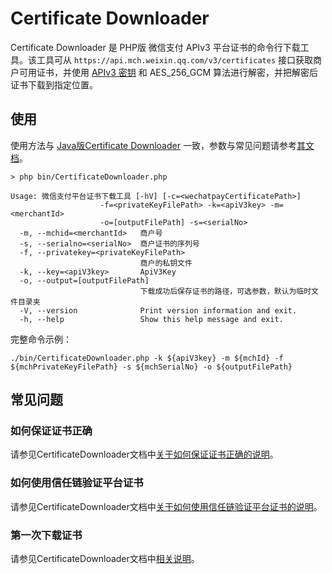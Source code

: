 # Certificate Downloader

Certificate Downloader 是 PHP版 微信支付 APIv3 平台证书的命令行下载工具。该工具可从 `https://api.mch.weixin.qq.com/v3/certificates` 接口获取商户可用证书，并使用 [APIv3 密钥](https://wechatpay-api.gitbook.io/wechatpay-api-v3/ren-zheng/api-v3-mi-yao) 和 AES_256_GCM 算法进行解密，并把解密后证书下载到指定位置。

## 使用
使用方法与 [Java版Certificate Downloader](https://github.com/wechatpay-apiv3/CertificateDownloader) 一致，参数与常见问题请参考[其文档](https://github.com/wechatpay-apiv3/CertificateDownloader/blob/master/README.md)。

```shell
> php bin/CertificateDownloader.php

Usage: 微信支付平台证书下载工具 [-hV] [-c=<wechatpayCertificatePath>]
                    -f=<privateKeyFilePath> -k=<apiV3key> -m=<merchantId>
                    -o=[outputFilePath] -s=<serialNo>
  -m, --mchid=<merchantId>   商户号
  -s, --serialno=<serialNo>  商户证书的序列号
  -f, --privatekey=<privateKeyFilePath>
                             商户的私钥文件
  -k, --key=<apiV3key>       ApiV3Key
  -o, --output=[outputFilePath]
                             下载成功后保存证书的路径，可选参数，默认为临时文件目录夹
  -V, --version              Print version information and exit.
  -h, --help                 Show this help message and exit.
```

完整命令示例：

```shell
./bin/CertificateDownloader.php -k ${apiV3key} -m ${mchId} -f ${mchPrivateKeyFilePath} -s ${mchSerialNo} -o ${outputFilePath}
```



## 常见问题

### 如何保证证书正确
请参见CertificateDownloader文档中[关于如何保证证书正确的说明](https://github.com/wechatpay-apiv3/CertificateDownloader#%E5%A6%82%E4%BD%95%E4%BF%9D%E8%AF%81%E8%AF%81%E4%B9%A6%E6%AD%A3%E7%A1%AE)。

### 如何使用信任链验证平台证书
请参见CertificateDownloader文档中[关于如何使用信任链验证平台证书的说明](https://github.com/wechatpay-apiv3/CertificateDownloader#%E5%A6%82%E4%BD%95%E4%BD%BF%E7%94%A8%E4%BF%A1%E4%BB%BB%E9%93%BE%E9%AA%8C%E8%AF%81%E5%B9%B3%E5%8F%B0%E8%AF%81%E4%B9%A6)。

### 第一次下载证书

请参见CertificateDownloader文档中[相关说明](https://github.com/wechatpay-apiv3/CertificateDownloader#%E7%AC%AC%E4%B8%80%E6%AC%A1%E4%B8%8B%E8%BD%BD%E8%AF%81%E4%B9%A6)。

